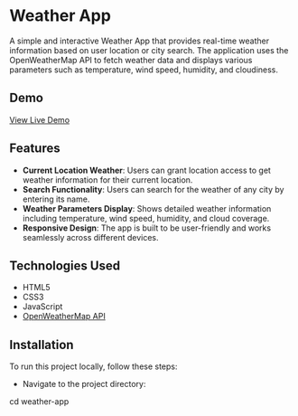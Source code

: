 # Weather App

A simple and interactive Weather App that provides real-time weather information based on user location or city search. The application uses the OpenWeatherMap API to fetch weather data and displays various parameters such as temperature, wind speed, humidity, and cloudiness.

## Demo

[View Live Demo](https://accurateweatherappsystem.netlify.app/)

## Features

- **Current Location Weather**: Users can grant location access to get weather information for their current location.
- **Search Functionality**: Users can search for the weather of any city by entering its name.
- **Weather Parameters Display**: Shows detailed weather information including temperature, wind speed, humidity, and cloud coverage.
- **Responsive Design**: The app is built to be user-friendly and works seamlessly across different devices.

## Technologies Used

- HTML5
- CSS3
- JavaScript
- [OpenWeatherMap API](https://openweathermap.org/api)

## Installation

To run this project locally, follow these steps:

- Navigate to the project directory:

cd weather-app
